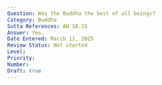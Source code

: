 ```yaml
---
Question: Was the Buddha the best of all beings?
Category: Buddha
Sutta References: AN 10.15
Answer: Yes.
Date Entered: March 11, 2025
Review Status: Not started
Level: 
Priority: 
Number: 
Draft: true
---
```


